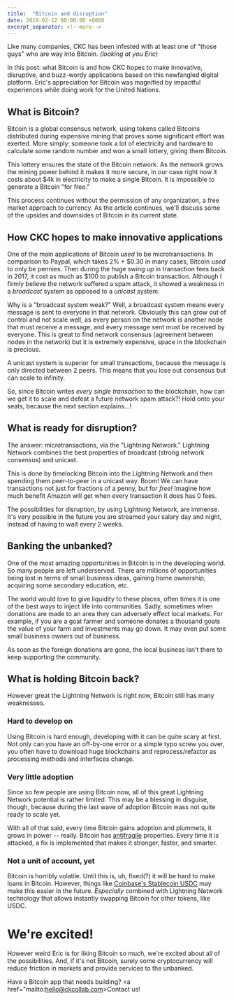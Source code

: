 ```yaml
---
title:  "Bitcoin and disruption"
date: 2019-02-12 00:00:00 +0800
excerpt_separator: <!--more-->
---
```


Like many companies, CKC has been infested with at least one of "those guys" who are way into Bitcoin. _(looking at you Eric)_

In this post: what Bitcoin is and how CKC hopes to make innovative, disruptive, and buzz-wordy applications
based on this newfangled digital platform. Eric's appreciation for Bitcoin was magnified by impactful experiences while doing work
for the United Nations.

<!--more-->


## What is Bitcoin?

Bitcoin is a global consensus network, using tokens called Bitcoins distributed during expensive mining that proves some significant
effort was exerted. More simply: someone took a lot of electricity and hardware to calculate some random number and won a small lottery,
giving them Bitcoin.

This lottery ensures the state of the Bitcoin network. As the network grows the mining power behind it makes it more secure, in our case
right now it costs about $4k in electricity to make a single Bitcoin. It is impossible to generate a Bitcoin "for free."

This process continues without the permission of any organization, a free market approach to currency. As the article continues, we'll discuss
some of the upsides and downsides of Bitcoin in its current state.


## How CKC hopes to make innovative applications


One of the main applications of Bitcoin _used_ to be microtransactions. In comparison to Paypal, which takes 2% + $0.30 in many cases, Bitcoin
_used_ to only be pennies. Then during the huge swing up in transaction fees back in 2017, it cost as much as $100 to publish a Bitcoin
transaction. Although I firmly believe the network suffered a spam attack, it showed a weakness in a _broadcast_ system as opposed to a _unicast_
system.

Why is a "broadcast system weak?" Well, a broadcast system means every message is sent to everyone in that network. Obviously this can grow out of
control and not scale well, as every person on the network is another node that must receive a message, and every message sent must be received
by everyone. This is great to find network consensus (agreement between nodes in the network) but it is extremely expensive, space in the blockchain
is precious.

A unicast system is superior for small transactions, because the message is only directed between 2 peers. This means that you lose out consensus
but can scale to infinity.

So, since Bitcoin writes _every single transaction_ to the blockchain, how can we get it to scale and defeat a future network spam attack?! Hold
onto your seats, because the next section explains...!


## What is ready for disruption?

The answer: microtransactions, via the "Lightning Network." Lightning Network combines the best properties of broadcast (strong network consensus) and unicast.


This is done by timelocking Bitcoin into the Lightning Network and then spending them peer-to-peer in a unicast way. Boom! We can have transactions
not just for fractions of a penny, but for _free!_ Imagine how much benefit Amazon will get when every transaction it does has 0 fees.

The possibilities for disruption, by using Lightning Network, are immense. It's very possible in the future you are streamed your salary
day and night, instead of having to wait every 2 weeks.


## Banking the unbanked?

One of the most amazing opportunities in Bitcoin is in the developing world. So many people are left underserved. There are millions of opportunities
being lost in terms of small business ideas, gaining home ownership, acquiring some secondary education, etc.

The world would love to give liquidity to these places, often times it is one of the best ways to inject life into communities. Sadly, sometimes
when donations are made to an area they can adversely effect local markets. For example, if you are a goat farmer and someone donates a thousand
goats the value of your farm and investments may go down. It may even put some small business owners out of business.

As soon as the foreign donations are gone, the local business isn't there to keep supporting the community.



## What is holding Bitcoin back?

However great the Lightning Network is right now, Bitcoin still has many weaknesses.

### Hard to develop on

Using Bitcoin is hard enough, developing with it can be quite scary at first. Not only can you have an off-by-one error or a simple typo screw you
over, you often have to download huge blockchains and reprocess/refactor as processing methods and interfaces change.

### Very little adoption

Since so few people are using Bitcoin now, all of this great Lightning Network potential is rather limited. This may be a blessing in disguise, though,
because during the last wave of adoption Bitcoin wass not quite ready to scale yet.

With all of that said, every time Bitcoin gains adoption and plummets, it grows in power -- really. Bitcoin has
[antifragile](https://en.wikipedia.org/wiki/Antifragile) properties. Every time it is attacked, a fix is implemented that makes it stronger, faster,
and smarter.

### Not a unit of account, yet

Bitcoin is horribly volatile. Until this is, uh, fixed(?) it will be hard to make loans in Bitcoin. However, things like
[Coinbase's Stablecoin USDC](https://www.coinbase.com/usdc) may make this easier in the future. _Especially_ combined with Lightning Network
technology that allows instantly swapping Bitcoin for other tokens, like USDC.


# We're excited!

However weird Eric is for liking Bitcoin so much, we're excited about all of the possibilities. And, if it's not Bitcoin, surely some
cryptocurrency will reduce friction in markets and provide services to the unbanked.

Have a Bitcoin app that needs building? <a href="mailto:hello@ckcollab.com>Contact us!</a>